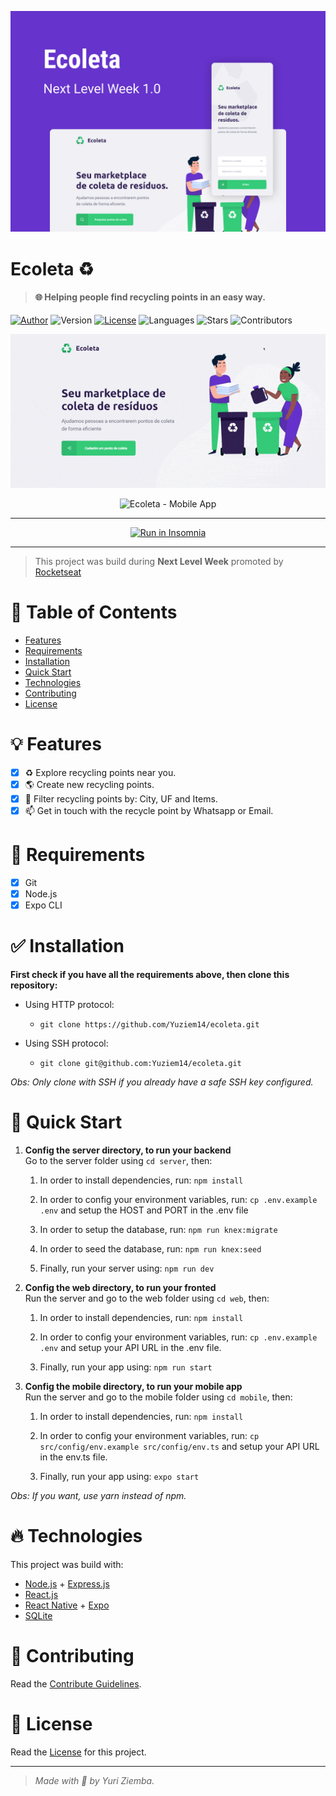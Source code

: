 ![Ecoleta](./.github/ecoleta.png 'Ecoleta')

# Ecoleta :recycle:

> #### :globe_with_meridians: Helping people find recycling points in an easy way.

[![Author](https://img.shields.io/badge/author-Yuri%20Ziemba-8e44ad?style=flat-square)](https://github.com/yuziem14)
![Version](https://img.shields.io/badge/version-1.0.0-8e44ad?style=flat-square)
[![License](https://img.shields.io/badge/license-MIT-8e44ad?style=flat-square)](LICENSE.md)
![Languages](https://img.shields.io/github/languages/count/yuziem14/ecoleta?style=flat-square&color=8e44ad)
![Stars](https://img.shields.io/github/stars/yuziem14/ecoleta?style=social)
![Contributors](https://img.shields.io/github/contributors/yuziem14/ecoleta?style=social)

<p align="center">
  <img src="./.github/web-ecoleta.gif?raw=true" alt="Ecoleta - Web App" width="800">
</p>
<p align="center">
  <img src="./.github/mobile-ecoleta.gif?raw=true" alt="Ecoleta - Mobile App" width=200>
</p>

---

<p align="center">
  <a href="https://insomnia.rest/run/?label=Ecoleta%20API&uri=https%3A%2F%2Fraw.githubusercontent.com%2FYuziem14%2Fecoleta%2Fmaster%2F.github%2Fapi-insomnia.json" target="_blank"><img src="https://insomnia.rest/images/run.svg" alt="Run in Insomnia"></a>
</p>

---

> This project was build during **Next Level Week** promoted by [Rocketseat](https://github.com/rocketseat)

# :pushpin: Table of Contents

- [Features](#bulb-features)
- [Requirements](#construction-requirements)
- [Installation](#white_check_mark-installation)
- [Quick Start](#rocket-quick-start)
- [Technologies](#fire-technologies)
- [Contributing](#robot-contributing)
- [License](#pencil-license)

# :bulb: Features

- [x] :recycle: Explore recycling points near you.
- [x] :earth_americas: Create new recycling points.
- [x] :mag_right: Filter recycling points by: City, UF and Items.
- [x] :mailbox: Get in touch with the recycle point by Whatsapp or Email.

# :construction: Requirements

- [x] Git
- [x] Node.js
- [x] Expo CLI

# :white_check_mark: Installation

**First check if you have all the requirements above, then clone this repository:**

- Using HTTP protocol:

  - `git clone https://github.com/Yuziem14/ecoleta.git`

- Using SSH protocol:
  - `git clone git@github.com:Yuziem14/ecoleta.git`

_Obs: Only clone with SSH if you already have a safe SSH key configured._

# :rocket: Quick Start

1. **Config the server directory, to run your backend** \
    Go to the server folder using `cd server`, then:

   1. In order to install dependencies, run: `npm install`

   2. In order to config your environment variables, run: `cp .env.example .env` and setup the HOST and PORT in the .env file

   3. In order to setup the database, run: `npm run knex:migrate`

   4. In order to seed the database, run: `npm run knex:seed`

   5. Finally, run your server using: `npm run dev`

2. **Config the web directory, to run your fronted** \
    Run the server and go to the web folder using `cd web`, then:

   1. In order to install dependencies, run: `npm install`

   2. In order to config your environment variables, run: `cp .env.example .env` and setup your API URL in the .env file.

   3. Finally, run your app using: `npm run start`

3. **Config the mobile directory, to run your mobile app** \
    Run the server and go to the mobile folder using `cd mobile`, then:

   1. In order to install dependencies, run: `npm install`

   2. In order to config your environment variables, run: `cp src/config/env.example src/config/env.ts` and setup your API URL in the env.ts file.

   3. Finally, run your app using: `expo start`

_Obs: If you want, use yarn instead of npm._

# :fire: Technologies

This project was build with:

- [Node.js](https://nodejs.org/en/) + [Express.js](http://expressjs.com/)
- [React.js](https://reactjs.org/)
- [React Native](https://reactnative.dev/) + [Expo](https://expo.io/)
- [SQLite](https://sqlite.org/index.html)

# :robot: Contributing

Read the [Contribute Guidelines](CONTRIBUTING.md).

# :pencil: License

Read the [License](LICENSE.md) for this project.

---

> _Made with :green_heart: by Yuri Ziemba._
